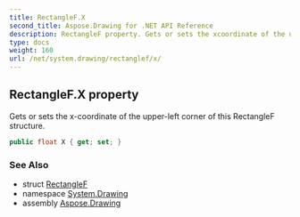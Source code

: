 ```yaml
---
title: RectangleF.X
second_title: Aspose.Drawing for .NET API Reference
description: RectangleF property. Gets or sets the xcoordinate of the upperleft corner of this RectangleF structure
type: docs
weight: 160
url: /net/system.drawing/rectanglef/x/
---
```

## RectangleF.X property

Gets or sets the x-coordinate of the upper-left corner of this RectangleF structure.

```csharp
public float X { get; set; }
```

### See Also

* struct [RectangleF](../)
* namespace [System.Drawing](../../rectanglef/)
* assembly [Aspose.Drawing](../../../)


